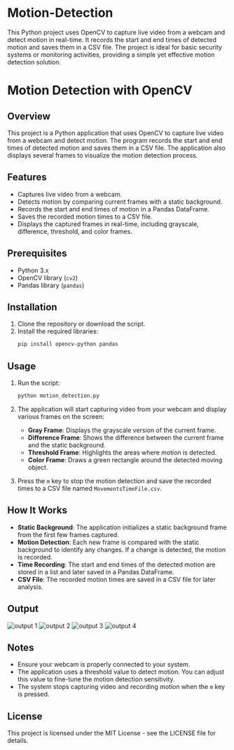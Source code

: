 # Motion-Detection
 This Python project uses OpenCV to capture live video from a webcam and detect motion in real-time. It records the start and end times of detected motion and saves them in a CSV file. The project is ideal for basic security systems or monitoring activities, providing a simple yet effective motion detection solution.

# Motion Detection with OpenCV

## Overview
This project is a Python application that uses OpenCV to capture live video from a webcam and detect motion. The program records the start and end times of detected motion and saves them in a CSV file. The application also displays several frames to visualize the motion detection process.

## Features
- Captures live video from a webcam.
- Detects motion by comparing current frames with a static background.
- Records the start and end times of motion in a Pandas DataFrame.
- Saves the recorded motion times to a CSV file.
- Displays the captured frames in real-time, including grayscale, difference, threshold, and color frames.

## Prerequisites
- Python 3.x
- OpenCV library (`cv2`)
- Pandas library (`pandas`)

## Installation
1. Clone the repository or download the script.
2. Install the required libraries:
    ```sh
    pip install opencv-python pandas
    ```

## Usage
1. Run the script:
    ```sh
    python motion_detection.py
    ```
2. The application will start capturing video from your webcam and display various frames on the screen:
   - **Gray Frame**: Displays the grayscale version of the current frame.
   - **Difference Frame**: Shows the difference between the current frame and the static background.
   - **Threshold Frame**: Highlights the areas where motion is detected.
   - **Color Frame**: Draws a green rectangle around the detected moving object.

3. Press the `m` key to stop the motion detection and save the recorded times to a CSV file named `MovementsTimeFile.csv`.

## How It Works
- **Static Background**: The application initializes a static background frame from the first few frames captured.
- **Motion Detection**: Each new frame is compared with the static background to identify any changes. If a change is detected, the motion is recorded.
- **Time Recording**: The start and end times of the detected motion are stored in a list and later saved in a Pandas DataFrame.
- **CSV File**: The recorded motion times are saved in a CSV file for later analysis.

## Output
![output 1](https://github.com/user-attachments/assets/6be285ad-7c36-4809-a232-395cc1b2e793)
![output 2](https://github.com/user-attachments/assets/de62c825-a05d-4c4b-98f5-1b6c12355af5)
![output 3](https://github.com/user-attachments/assets/e805939c-4bbc-4bc4-bd0d-46c47f634953)
![output 4](https://github.com/user-attachments/assets/78fccc95-f0f9-482f-92c2-4925f7bad16d)

## Notes
- Ensure your webcam is properly connected to your system.
- The application uses a threshold value to detect motion. You can adjust this value to fine-tune the motion detection sensitivity.
- The system stops capturing video and recording motion when the `m` key is pressed.

## License
This project is licensed under the MIT License - see the LICENSE file for details.
